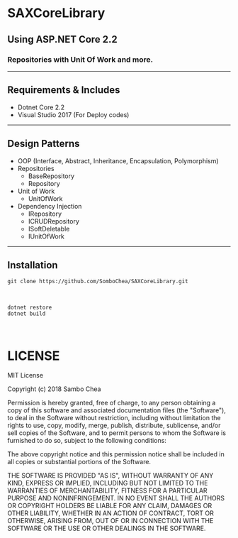 # SAXCoreLibrary
## Using ASP.NET Core 2.2
### Repositories with Unit Of Work and more.
---
## Requirements & Includes
* Dotnet Core 2.2
* Visual Studio 2017 (For Deploy codes)
---
## Design Patterns
* OOP (Interface, Abstract, Inheritance, Encapsulation, Polymorphism)
* Repositories
    * BaseRepository
    * Repository
* Unit of Work
    * UnitOfWork
* Dependency Injection
    * IRepository
    * ICRUDRepository
    * ISoftDeletable
    * IUnitOfWork
---
## Installation
    git clone https://github.com/SomboChea/SAXCoreLibrary.git
<br />

    dotnet restore
    dotnet build
    
<br />

# LICENSE

MIT License

Copyright (c) 2018 Sambo Chea

Permission is hereby granted, free of charge, to any person obtaining a copy
of this software and associated documentation files (the "Software"), to deal
in the Software without restriction, including without limitation the rights
to use, copy, modify, merge, publish, distribute, sublicense, and/or sell
copies of the Software, and to permit persons to whom the Software is
furnished to do so, subject to the following conditions:

The above copyright notice and this permission notice shall be included in all
copies or substantial portions of the Software.

THE SOFTWARE IS PROVIDED "AS IS", WITHOUT WARRANTY OF ANY KIND, EXPRESS OR
IMPLIED, INCLUDING BUT NOT LIMITED TO THE WARRANTIES OF MERCHANTABILITY,
FITNESS FOR A PARTICULAR PURPOSE AND NONINFRINGEMENT. IN NO EVENT SHALL THE
AUTHORS OR COPYRIGHT HOLDERS BE LIABLE FOR ANY CLAIM, DAMAGES OR OTHER
LIABILITY, WHETHER IN AN ACTION OF CONTRACT, TORT OR OTHERWISE, ARISING FROM,
OUT OF OR IN CONNECTION WITH THE SOFTWARE OR THE USE OR OTHER DEALINGS IN THE
SOFTWARE.
